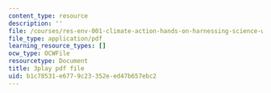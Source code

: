 ```yaml
---
content_type: resource
description: ''
file: /courses/res-env-001-climate-action-hands-on-harnessing-science-with-communities-to-cut-carbon-january-iap-2017/b1c78531e6779c23352eed47b657ebc2_uq3aNIM-IU.pdf
file_type: application/pdf
learning_resource_types: []
ocw_type: OCWFile
resourcetype: Document
title: 3play pdf file
uid: b1c78531-e677-9c23-352e-ed47b657ebc2
---
```

